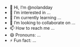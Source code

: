 - 👋 Hi, I’m @nolandday
- 👀 I’m interested in ...
- 🌱 I’m currently learning ...
- 💞️ I’m looking to collaborate on ...
- 📫 How to reach me ...
- 😄 Pronouns: ...
- ⚡ Fun fact: ...

<!---
nolandday/nolandday is a ✨ special ✨ repository because its `README.md` (this file) appears on your GitHub profile.
You can click the Preview link to take a look at your changes.
--->
